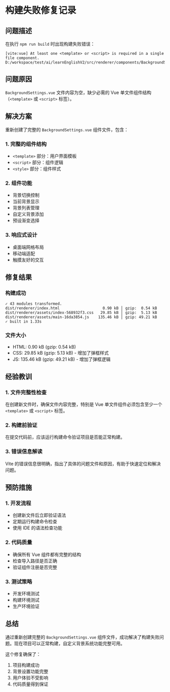 # 构建失败修复记录

## 问题描述
在执行 `npm run build` 时出现构建失败错误：

```
[vite:vue] At least one <template> or <script> is required in a single file component. D:/workspace/test/ai/learnEnglishV2/src/renderer/components/BackgroundSettings.vue
```

## 问题原因
`BackgroundSettings.vue` 文件内容为空，缺少必需的 Vue 单文件组件结构（`<template>` 或 `<script>` 标签）。

## 解决方案
重新创建了完整的 `BackgroundSettings.vue` 组件文件，包含：

### 1. 完整的组件结构
- `<template>` 部分：用户界面模板
- `<script>` 部分：组件逻辑
- `<style>` 部分：组件样式

### 2. 组件功能
- 背景切换控制
- 当前背景显示
- 背景列表管理
- 自定义背景添加
- 预设渐变选择

### 3. 响应式设计
- 桌面端网格布局
- 移动端适配
- 触摸友好的交互

## 修复结果

### 构建成功
```
✓ 43 modules transformed.
dist/renderer/index.html                   0.90 kB │ gzip:  0.54 kB
dist/renderer/assets/index-568932f3.css   29.85 kB │ gzip:  5.13 kB
dist/renderer/assets/main-16da3854.js    135.46 kB │ gzip: 49.21 kB
✓ built in 1.33s
```

### 文件大小
- HTML: 0.90 kB (gzip: 0.54 kB)
- CSS: 29.85 kB (gzip: 5.13 kB) - 增加了弹框样式
- JS: 135.46 kB (gzip: 49.21 kB) - 增加了弹框逻辑

## 经验教训

### 1. 文件完整性检查
在创建新文件时，确保文件内容完整，特别是 Vue 单文件组件必须包含至少一个 `<template>` 或 `<script>` 标签。

### 2. 构建前验证
在提交代码前，应该运行构建命令验证项目是否能正常构建。

### 3. 错误信息解读
Vite 的错误信息很明确，指出了具体的问题文件和原因，有助于快速定位和解决问题。

## 预防措施

### 1. 开发流程
- 创建新文件后立即验证语法
- 定期运行构建命令检查
- 使用 IDE 的语法检查功能

### 2. 代码质量
- 确保所有 Vue 组件都有完整的结构
- 检查导入路径是否正确
- 验证组件注册是否完整

### 3. 测试策略
- 开发环境测试
- 构建环境测试
- 生产环境验证

## 总结

通过重新创建完整的 `BackgroundSettings.vue` 组件文件，成功解决了构建失败问题。现在项目可以正常构建，自定义背景系统功能完整可用。

这个修复确保了：
1. 项目构建成功
2. 背景设置功能完整
3. 用户体验不受影响
4. 代码质量得到保证 